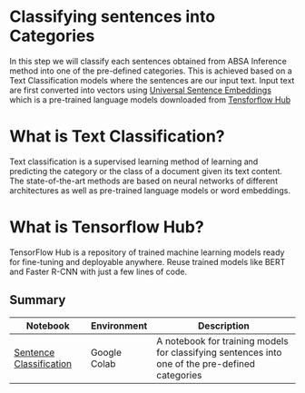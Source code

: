 # Classifying sentences into Categories

In this step we will classify each sentences obtained from ABSA Inference method into one of the pre-defined categories. This is achieved based on a Text Classification models where the sentences are our input text. Input text are first converted into vectors using [Universal Sentence Embeddings](https://tfhub.dev/google/universal-sentence-encoder-large/5) which is a pre-trained language models downloaded from [Tensforflow Hub](https://www.tensorflow.org/hub)

# What is Text Classification?

Text classification is a supervised learning method of learning and predicting the category or the class of a document given its text content. The state-of-the-art methods are based on neural networks of different architectures as well as pre-trained language models or word embeddings.

# What is Tensorflow Hub?

TensorFlow Hub is a repository of trained machine learning models ready for fine-tuning and deployable anywhere. Reuse trained models like BERT and Faster R-CNN with just a few lines of code.

## Summary

|Notebook|Environment|Description|
|---|---|---|
|[Sentence Classification](sentence_classification_USE_SVM.ipynb)|Google Colab| A notebook for training models for classifying sentences into one of the pre-defined categories |